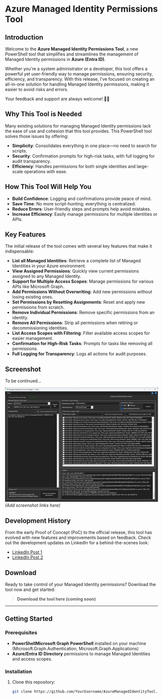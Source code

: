 # Azure Managed Identity Permissions Tool

## Introduction
Welcome to the **Azure Managed Identity Permissions Tool**, a new PowerShell tool that simplifies and streamlines the management of Managed Identity permissions in **Azure (Entra ID)**.

Whether you're a system administrator or a developer, this tool offers a powerful yet user-friendly way to manage permissions, ensuring security, efficiency, and transparency. With this release, I've focused on creating an all-in-one solution for handling Managed Identity permissions, making it easier to avoid risks and errors.  

Your feedback and support are always welcome! 🤩🤘

## Why This Tool is Needed
Many existing solutions for managing Managed Identity permissions lack the ease of use and cohesion that this tool provides. This PowerShell tool solves those issues by offering:

- **Simplicity**: Consolidates everything in one place—no need to search for scripts.
- **Security**: Confirmation prompts for high-risk tasks, with full logging for audit transparency.
- **Efficiency**: Handles permissions for both single identities and large-scale operations with ease.

## How This Tool Will Help You
- **Build Confidence**: Logging and confirmations provide peace of mind.
- **Save Time**: No more script-hunting; everything is centralized.
- **Reduce Errors**: User-friendly steps and prompts help avoid mistakes.
- **Increase Efficiency**: Easily manage permissions for multiple identities or APIs.

## Key Features
The initial release of the tool comes with several key features that make it indispensable:

- **List all Managed Identities**: Retrieve a complete list of Managed Identities in your Azure environment.
- **View Assigned Permissions**: Quickly view current permissions assigned to any Managed Identity.
- **Support for Multiple Access Scopes**: Manage permissions for various APIs like Microsoft Graph.
- **Add Permissions Without Overwriting**: Add new permissions without losing existing ones.
- **Set Permissions by Resetting Assignments**: Reset and apply new permissions from scratch.
- **Remove Individual Permissions**: Remove specific permissions from an identity.
- **Remove All Permissions**: Strip all permissions when retiring or decommissioning identities.
- **List Access Scopes with Filtering**: Filter available access scopes for easier management.
- **Confirmation for High-Risk Tasks**: Prompts for tasks like removing all permissions.
- **Full Logging for Transparency**: Logs all actions for audit purposes.

## Screenshot

To be continued...

![Sample Screenshot](./docs/Managed%20Identity%20Permission%20Manager.png) *(Add screenshot links here)*

## Development History
From the early Proof of Concept (PoC) to the official release, this tool has evolved with new features and improvements based on feedback. Check out the development updates on LinkedIn for a behind-the-scenes look:

- [LinkedIn Post 1](https://www.linkedin.com/feed/update/urn:li:activity:7253164999236329472/)
- [LinkedIn Post 2](https://www.linkedin.com/feed/update/urn:li:activity:7254182659118030848/)

## Download
Ready to take control of your Managed Identity permissions? Download the tool now and get started:

> **Download the tool here (coming soon)**

---

## Getting Started

### Prerequisites
- **PowerShellMicrosoft Graph PowerShell** installed on your machine (Microsoft.Graph.Authentication, Microsoft.Graph.Applications)
- **Azure/Entra ID Directory** permissions to manage Managed Identities and access scopes.

### Installation
1. Clone this repository:
   ```bash
   git clone https://github.com/YourUsername/AzureManagedIdentityTool.git
